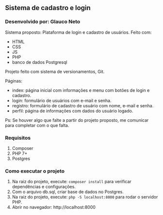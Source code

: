 ## Sistema de cadastro e login

<h3>Desenvolvido por: Glauco Neto</h3>

Sistema proposto: Plataforma de login e cadastro de usuários. Feito com:
- HTML
- CSS
- JS
- PHP
- banco de dados Postgresql

Projeto feito com sistema de versionamentos, Git.

Páginas:
- index: página inicial com informações e menu com botões de login e cadastro.
- login: formulário de usuários com e-mail e senha.
- registro: formulário de cadastro de usuário com nome, e-mail e senha.
- perfil: página de informações com dados do usuário logado.

Ps: Se houver algo que falte a partir do projeto proposto, me comunicar para completar com o que falta.

### Requisitos
1. Composer
2. PHP 7+
3. Postgres

### Como executar o projeto

1. Na raiz do projeto, execute: `composer install` para verificar dependências e configurações.
2. Com o arquivo db.sql, criar base de dados no Postgres.
3. Na raiz do projeto, execute: `php -S localhost:8000` para rodar o servidor PHP.
4. Abrir no navegador: http://localhost:8000